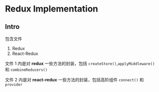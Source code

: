 # Redux Implementation

## Intro

包含文件

1. Redux
2. React-Redux

文件 1 内是对 **redux** 一些方法的封装，包括 `createStore()`,`applyMiddleware()` 和 `combineReducers()`

文件 2 内是对 **react-redux** 一些方法的封装，包括高阶组件 `connect()` 和 `provider`